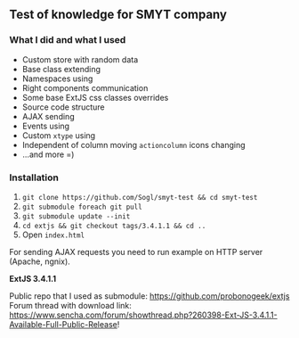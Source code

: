 Test of knowledge for SMYT company
--

### What I did and what I used
* Custom store with random data
* Base class extending
* Namespaces using
* Right components communication
* Some base ExtJS css classes overrides
* Source code structure
* AJAX sending
* Events using
* Custom `xtype` using
* Independent of column moving `actioncolumn` icons changing
* ...and more =)

### Installation
1. `git clone https://github.com/Sogl/smyt-test && cd smyt-test`
2. `git submodule foreach git pull`
3. `git submodule update --init`
4. `cd extjs && git checkout tags/3.4.1.1 && cd ..`
5. Open `index.html`

For sending AJAX requests you need to run example on HTTP server (Apache, ngnix).

**ExtJS 3.4.1.1**

Public repo that I used as submodule: https://github.com/probonogeek/extjs  
Forum thread with download link: https://www.sencha.com/forum/showthread.php?260398-Ext-JS-3.4.1.1-Available-Full-Public-Release!